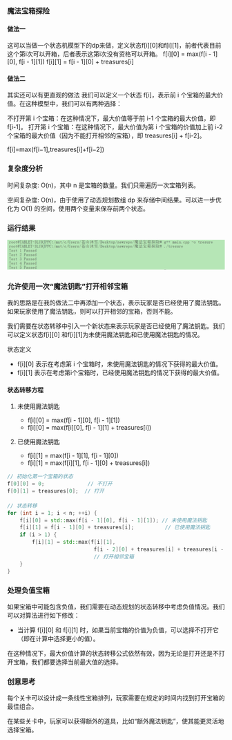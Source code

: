 ###  魔法宝箱探险

#### 做法一
这可以当做一个状态机模型下的dp来做，定义状态f[i][0]和f[i][1]，前者代表目前这个第i次可以开箱，后者表示这第i次没有资格可以开箱。
f[i][0] = max(f[i - 1][0], f[i - 1][1])
f[i][1] = f[i - 1][0] + treasures[i]

#### 做法二
其实还可以有更直观的做法
我们可以定义一个状态 f[i]，表示前 i 个宝箱的最大价值。在这种模型中，我们可以有两种选择：

不打开第 i 个宝箱：在这种情况下，最大价值等于前 i-1 个宝箱的最大价值，即 f[i-1]。
打开第 i 个宝箱：在这种情况下，最大价值为第 i 个宝箱的价值加上前 i-2 个宝箱的最大价值（因为不能打开相邻的宝箱），即 treasures[i] + f[i-2]。

f[i]=max(f[i−1],treasures[i]+f[i−2])

### 复杂度分析
时间复杂度: O(n)，其中 n 是宝箱的数量。我们只需遍历一次宝箱列表。

空间复杂度: O(n)，由于使用了动态规划数组 dp 来存储中间结果。可以进一步优化为 O(1) 的空间，使用两个变量来保存前两个状态。

### 运行结果
![1728286186758](image/readme/1728286186758.png)



### 允许使用一次“魔法钥匙”打开相邻宝箱
我的思路是在我的做法二中再添加一个状态，表示玩家是否已经使用了魔法钥匙。如果玩家使用了魔法钥匙，则可以打开相邻的宝箱，否则不能。

我们需要在状态转移中引入一个新状态来表示玩家是否已经使用了魔法钥匙。我们可以定义状态f[i][0] 和f[i][1]为未使用魔法钥匙和已使用魔法钥匙的情况。

 状态定义

- f[i][0] 表示在考虑第 i 个宝箱时，未使用魔法钥匙的情况下获得的最大价值。
-  f[i][1] 表示在考虑第i个宝箱时，已经使用魔法钥匙的情况下获得的最大价值。

#### 状态转移方程

1. 未使用魔法钥匙
   - f[i][0] = max(f[i - 1][0], f[i - 1][1]) 
   - f[i][0] = max(f[i][0], f[i - 1][1] + treasures[i])

2. 已使用魔法钥匙
   - f[i][1] = max(f[i - 1][1], f[i - 1][0]) 
   - f[i][1] = max(f[i][1], f[i - 1][0] + treasures[i]) 


```cpp
// 初始化第一个宝箱的状态
f[0][0] = 0;              // 不打开
f[0][1] = treasures[0];  // 打开

// 状态转移
for (int i = 1; i < n; ++i) {
    f[i][0] = std::max(f[i - 1][0], f[i - 1][1]); // 未使用魔法钥匙
    f[i][1] = f[i - 1][0] + treasures[i];          // 已使用魔法钥匙
    if (i > 1) {
        f[i][1] = std::max(f[i][1], 
                            f[i - 2][0] + treasures[i] + treasures[i - 1]); 
                            // 打开相邻宝箱
    }
}
```

### 处理负值宝箱

如果宝箱中可能包含负值，我们需要在动态规划的状态转移中考虑负值情况。我们可以对算法进行如下修改：

- 当计算 f[i][0] 和 f[i][1] 时，如果当前宝箱的价值为负值，可以选择不打开它（即在计算中选择更小的值）。

在这种情况下，最大价值计算的状态转移公式依然有效，因为无论是打开还是不打开宝箱，我们都要选择当前最大值的选择。


### 创意思考

每个关卡可以设计成一条线性宝箱排列，玩家需要在规定的时间内找到打开宝箱的最佳组合。

在某些关卡中，玩家可以获得额外的道具，比如“额外魔法钥匙”，使其能更灵活地选择宝箱。

